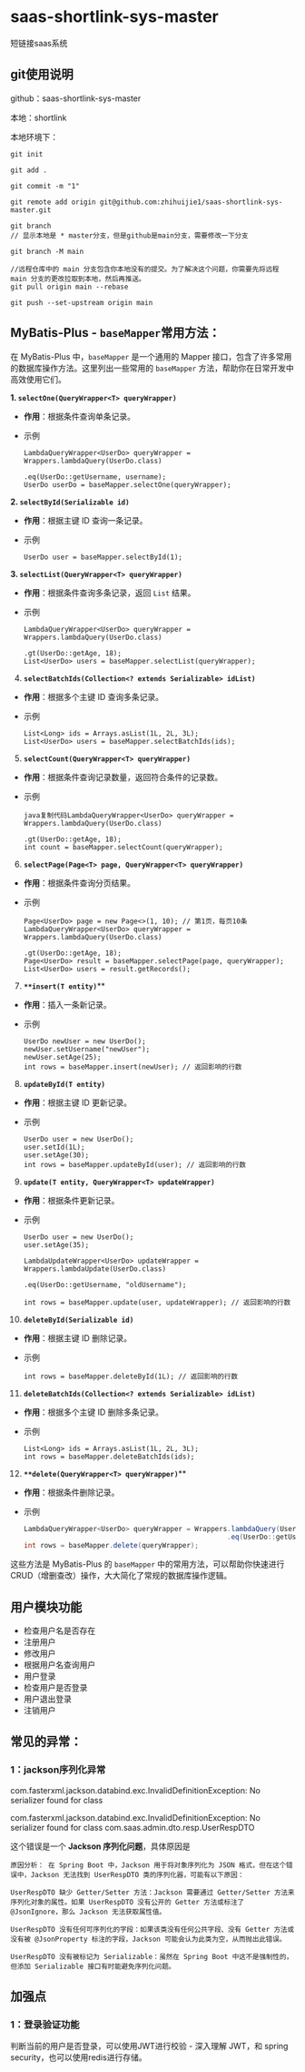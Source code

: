 # saas-shortlink-sys-master
短链接saas系统



## git使用说明

github：saas-shortlink-sys-master

本地：shortlink



本地环境下：

```shell
git init

git add . 

git commit -m "1"

git remote add origin git@github.com:zhihuijie1/saas-shortlink-sys-master.git

git branch
// 显示本地是 * master分支，但是github是main分支，需要修改一下分支

git branch -M main

//远程仓库中的 main 分支包含你本地没有的提交。为了解决这个问题，你需要先将远程 main 分支的更改拉取到本地，然后再推送。
git pull origin main --rebase

git push --set-upstream origin main

```

## MyBatis-Plus  - `baseMapper`常用方法：

在 MyBatis-Plus 中，`baseMapper` 是一个通用的 Mapper 接口，包含了许多常用的数据库操作方法。这里列出一些常用的 `baseMapper` 方法，帮助你在日常开发中高效使用它们。

**1. `selectOne(QueryWrapper<T> queryWrapper)`**

- **作用**：根据条件查询单条记录。

- 示例

  ```
  LambdaQueryWrapper<UserDo> queryWrapper = Wrappers.lambdaQuery(UserDo.class)
                                                    .eq(UserDo::getUsername, username);
  UserDo userDo = baseMapper.selectOne(queryWrapper);
  ```

**2. `selectById(Serializable id)`**

- **作用**：根据主键 ID 查询一条记录。

- 示例

  ```
  UserDo user = baseMapper.selectById(1);
  ```

**3. `selectList(QueryWrapper<T> queryWrapper)`**

- **作用**：根据条件查询多条记录，返回 `List` 结果。

- 示例

  ```
  LambdaQueryWrapper<UserDo> queryWrapper = Wrappers.lambdaQuery(UserDo.class)
                                                    .gt(UserDo::getAge, 18);
  List<UserDo> users = baseMapper.selectList(queryWrapper);
  ```

4. **`selectBatchIds(Collection<? extends Serializable> idList)`**

- **作用**：根据多个主键 ID 查询多条记录。

- 示例

  ```
  List<Long> ids = Arrays.asList(1L, 2L, 3L);
  List<UserDo> users = baseMapper.selectBatchIds(ids);
  ```

5. **`selectCount(QueryWrapper<T> queryWrapper)`**

- **作用**：根据条件查询记录数量，返回符合条件的记录数。

- 示例

  ```
  java复制代码LambdaQueryWrapper<UserDo> queryWrapper = Wrappers.lambdaQuery(UserDo.class)
                                                    .gt(UserDo::getAge, 18);
  int count = baseMapper.selectCount(queryWrapper);
  ```

6. **`selectPage(Page<T> page, QueryWrapper<T> queryWrapper)`**

- **作用**：根据条件查询分页结果。

- 示例

  ```
  Page<UserDo> page = new Page<>(1, 10); // 第1页，每页10条
  LambdaQueryWrapper<UserDo> queryWrapper = Wrappers.lambdaQuery(UserDo.class)
                                                    .gt(UserDo::getAge, 18);
  Page<UserDo> result = baseMapper.selectPage(page, queryWrapper);
  List<UserDo> users = result.getRecords();
  ```

7. **`**insert(T entity)`****

- **作用**：插入一条新记录。

- 示例

  ```
  UserDo newUser = new UserDo();
  newUser.setUsername("newUser");
  newUser.setAge(25);
  int rows = baseMapper.insert(newUser); // 返回影响的行数
  ```

8. **`updateById(T entity)`**

- **作用**：根据主键 ID 更新记录。

- 示例

  ```
  UserDo user = new UserDo();
  user.setId(1L);
  user.setAge(30);
  int rows = baseMapper.updateById(user); // 返回影响的行数
  ```

9. **`update(T entity, QueryWrapper<T> updateWrapper)`**

- **作用**：根据条件更新记录。

- 示例

  ```
  UserDo user = new UserDo();
  user.setAge(35);
  
  LambdaUpdateWrapper<UserDo> updateWrapper = Wrappers.lambdaUpdate(UserDo.class)
                                                     .eq(UserDo::getUsername, "oldUsername");
  
  int rows = baseMapper.update(user, updateWrapper); // 返回影响的行数
  ```

10. **`deleteById(Serializable id)`**

- **作用**：根据主键 ID 删除记录。

- 示例

  ```
  int rows = baseMapper.deleteById(1L); // 返回影响的行数
  ```

11. **`deleteBatchIds(Collection<? extends Serializable> idList)`**

- **作用**：根据多个主键 ID 删除多条记录。

- 示例

  ```
  List<Long> ids = Arrays.asList(1L, 2L, 3L);
  int rows = baseMapper.deleteBatchIds(ids);
  ```

12. **`**delete(QueryWrapper<T> queryWrapper)`****

- **作用**：根据条件删除记录。

- 示例

  ```java
  LambdaQueryWrapper<UserDo> queryWrapper = Wrappers.lambdaQuery(UserDo.class)
                                                    .eq(UserDo::getUsername, "userToDelete");
  int rows = baseMapper.delete(queryWrapper);
  ```

这些方法是 MyBatis-Plus 的 `baseMapper` 中的常用方法，可以帮助你快速进行 CRUD（增删查改）操作，大大简化了常规的数据库操作逻辑。







## 用户模块功能

- 检查用户名是否存在
- 注册用户
- 修改用户
- 根据用户名查询用户
- 用户登录
- 检查用户是否登录
- 用户退出登录
- 注销用户





## 常见的异常：

### 1：jackson序列化异常

com.fasterxml.jackson.databind.exc.InvalidDefinitionException: No serializer found for class 

com.fasterxml.jackson.databind.exc.InvalidDefinitionException: No serializer found for class com.saas.admin.dto.resp.UserRespDTO

这个错误是一个 **Jackson 序列化问题**，具体原因是



```
原因分析： 在 Spring Boot 中，Jackson 用于将对象序列化为 JSON 格式，但在这个错误中，Jackson 无法找到 UserRespDTO 类的序列化器，可能有以下原因：

UserRespDTO 缺少 Getter/Setter 方法：Jackson 需要通过 Getter/Setter 方法来序列化对象的属性。如果 UserRespDTO 没有公开的 Getter 方法或标注了 @JsonIgnore，那么 Jackson 无法获取属性值。

UserRespDTO 没有任何可序列化的字段：如果该类没有任何公共字段、没有 Getter 方法或没有被 @JsonProperty 标注的字段，Jackson 可能会认为此类为空，从而抛出此错误。

UserRespDTO 没有被标记为 Serializable：虽然在 Spring Boot 中这不是强制性的，但添加 Serializable 接口有时能避免序列化问题。
```







## 加强点



### 1：登录验证功能

判断当前的用户是否登录，可以使用JWT进行校验 - 深入理解 JWT，和 spring security，也可以使用redis进行存储。



